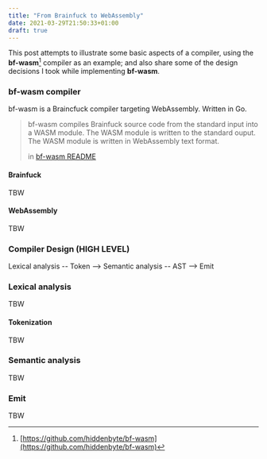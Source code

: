 ```yaml
---
title: "From Brainfuck to WebAssembly"
date: 2021-03-29T21:50:33+01:00
draft: true
---
```


This post attempts to illustrate some basic aspects of a compiler, using the **bf-wasm**[^1] compiler as an example; and also share some of the design decisions I took while implementing **bf-wasm**.

### bf-wasm compiler

bf-wasm is a Braincfuck compiler targeting WebAssembly. Written in Go.

> bf-wasm compiles Brainfuck source code from the standard input into a WASM module. The  WASM module is written to the standard ouput. The WASM module is written in WebAssembly  text format.
>
> in [bf-wasm README](https://github.com/hiddenbyte/bf-wasm/blob/main/README.md "README")

#### Brainfuck
TBW

#### WebAssembly
TBW

### Compiler Design (HIGH LEVEL)
Lexical analysis -- Token --> Semantic analysis -- AST --> Emit

### Lexical analysis
TBW

#### Tokenization
TBW

### Semantic analysis
TBW

### Emit
TBW

[^1]: [https://github.com/hiddenbyte/bf-wasm](https://github.com/hiddenbyte/bf-wasm)